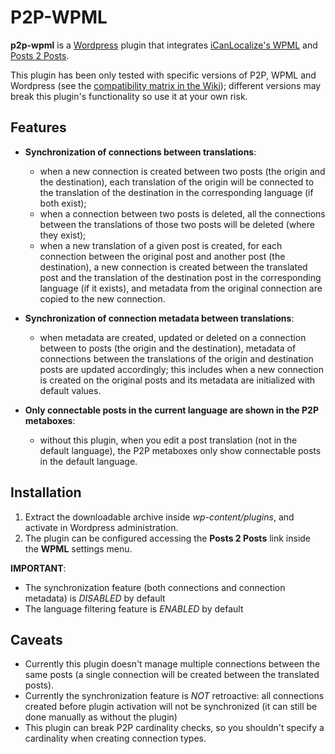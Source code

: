 P2P-WPML
========

**p2p-wpml** is a [Wordpress](http://wordpress.org/) plugin that integrates [iCanLocalize's WPML](http://wpml.org/) and [Posts 2 Posts](http://scribu.net/wordpress/posts-to-posts).

This plugin has been only tested with specific versions of P2P, WPML and Wordpress (see the [compatibility matrix in the Wiki](https://github.com/cubica/p2p-wpml/wiki/Version-Compatibility-Matrix)); different versions  may break this plugin's functionality so use it at your own risk.

Features
--------

* **Synchronization of connections between translations**:

	* when a new connection is created between two posts (the origin and the destination), each translation of the origin will be connected to the translation of the destination in the corresponding language (if both exist);
	* when a connection between two posts is deleted, all the connections between the translations of those two posts will be deleted (where they exist);
	* when a new translation of a given post is created, for each connection between the original post and another post (the destination), a new connection is created between the translated post and the translation of the destination post in the corresponding language (if it exists), and metadata from the original connection are copied to the new connection.
	
* **Synchronization of connection metadata between translations**:

	* when metadata are created, updated or deleted on a connection between to posts (the origin and the destination), metadata of connections between the translations of the origin and destination posts are updated accordingly; this includes when a new connection is created on the original posts and its metadata are initialized with default values.
	
* **Only connectable posts in the current language are shown in the P2P metaboxes**:

	* without this plugin, when you edit a post translation (not in the default language), the P2P metaboxes only show connectable posts in the default language.


Installation
------------

1. Extract the downloadable archive inside *wp-content/plugins*, and activate in Wordpress administration.
1. The plugin can be configured accessing the **Posts 2 Posts** link inside the **WPML** settings menu.

**IMPORTANT**: 

* The synchronization feature (both connections and connection metadata) is *DISABLED* by default
* The language filtering feature is *ENABLED* by default

Caveats
-------

* Currently this plugin doesn't manage multiple connections between the same posts (a single connection will be created between the translated posts).
* Currently the synchronization feature is *NOT* retroactive: all connections created before plugin activation will not be synchronized (it can still be done manually as without the plugin)
* This plugin can break P2P cardinality checks, so you shouldn't specify a cardinality when creating connection types.